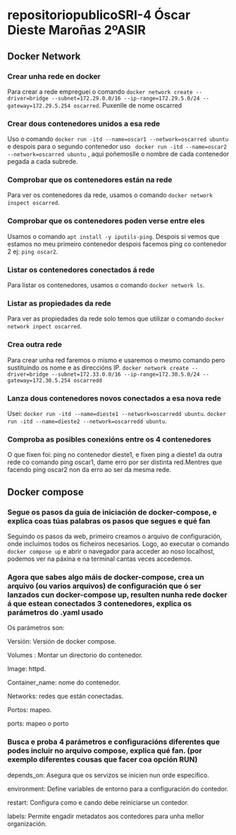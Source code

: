 # repositoriopublicoSRI-4 Óscar Dieste Maroñas 2ºASIR

## Docker Network 

### Crear unha rede en docker
Para crear a rede empreguei o comando ``docker network create --driver=bridge --subnet=172.29.0.0/16 --ip-range=172.29.5.0/24 --gateway=172.29.5.254 oscarred``.
Puxenlle de nome oscarred

### Crear dous contenedores unidos a esa rede
Uso o comando ``docker run -itd --name=oscar1 --network=oscarred ubuntu `` e despois para o segundo contenedor uso `` docker run -itd --name=oscar2 --network=oscarred ubuntu`` , aqui poñemoslle o nombre de cada contenedor pegada a cada subrede.
### Comprobar que os contenedores están na rede
Para ver os contenedores da rede, usamos  o comando ``docker network inspect oscarred``.
### Comprobar que os contenedores poden verse entre eles
Usamos o comando ``apt install -y iputils-ping``. Despois si vemos que estamos no meu primeiro contenedor despois facemos ping co contenedor 2 ej: ``ping oscar2``.
### Listar os contenedores conectados á rede
Para listar os contenedores, usamos o comando ``docker network ls``.
### Listar as propiedades da rede
Para ver as propiedades da rede solo temos que utilizar o comando `docker network inpect oscarred`.
### Crea outra rede
Para crear unha red faremos o mismo e usaremos o mesmo comando pero sustituindo os nome e as direccións IP.
``docker network create --driver=bridge --subnet=172.33.0.0/16 --ip-range=172.30.5.0/24 --gateway=172.30.5.254 oscarredd``
### Lanza dous contenedores novos conectados a esa nova rede
Usei: 
``docker run -itd --name=dieste1 --network=oscarredd ubuntu``.
``docker run -itd --name=dieste2 --network=oscarredd ubuntu``.
### Comproba as posibles conexións entre os 4 contenedores
O que  fixen foi: ping no contenedor dieste1, e  fixen ping a dieste1 da outra rede co comando ping oscar1, dame erro por ser distinta red.Mentres que facendo ping oscar2 non da erro ao ser da mesma rede.
## Docker compose

### Segue os pasos da guía de iniciación de docker-compose, e explica coas túas palabras os pasos que segues e qué fan
Seguindo os pasos da web, primeiro creamos o arquivo de configuración, onde incluímos todos os ficheiros necesarios. Logo, ao executar o comando ``docker compose up`` e abrir o navegador para acceder ao noso localhost, podemos ver na páxina e na terminal cantas veces accedemos.

### Agora que sabes algo máis de docker-compose, crea un arquivo (ou varios arquivos) de configuración que ó ser lanzados cun docker-compose up, resulten nunha rede docker á que estean conectados 3 contenedores, explica os parámetros do .yaml usado
Os parámetros son:

Versión: Versión de docker compose.

Volumes : Montar un directorio do contenedor.

Image: httpd.

Container_name: nome do contenedor.

Networks: redes  que están conectadas.

Portos: mapeo.

ports: mapeo o porto
### Busca e proba 4 parámetros e configuracións diferentes que podes incluir no arquivo compose, explica qué fan. (por exemplo diferentes cousas que facer coa opción RUN)
 depends_on: Asegura que os servizos se inicien nun orde específico.

 environment: Define variables de entorno para a configuración do contedor.

 restart: Configura como e cando debe reiniciarse un contedor.

 labels: Permite engadir metadatos aos contedores para unha mellor organización.
